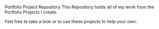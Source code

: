 Portfolio Project Repository
This Repository holds all of my work from the Portfolio Projects I create.

Feel free to take a look or to use these projects to help your own.
